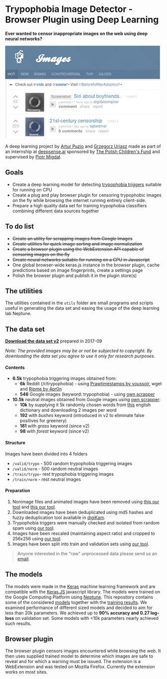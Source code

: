 # Trypophobia Image Detector - Browser Plugin using Deep Learning

**Ever wanted to censor inappropriate images on the web using deep neural networks?**

<div style="width: 100%;">
<div style="margin: auto; display: block;">
<img src="./resources/poc.gif"/>
</div>
</div>

A deep learning project by [Artur Puzio](https://github.com/cytadela8) and [Grzegorz Uriasz](https://github.com/grzegorz225) made as part of an internship at [deepsense.ai](https://deepsense.ai/) sponsored by [The Polish Children's Fund](https://fundusz.org/english/) and supervised by [Piotr Migdał](http://p.migdal.pl/).

## Goals
- Create a deep learning model for detecting [trypophobia triggers](https://en.wikipedia.org/wiki/Trypophobia) suitable for running on CPU
- Create a plug and play browser plugin for censoring trypophobic images on the fly while browsing the internet running entirely client-side.
- Prepare a high quality data set for training trypophobia classifiers combining different data sources together

## To do list
- ~~Create an utility for scrapping images from Google Images~~
- ~~Create utilities for quick image sorting and image normalization~~
- ~~Create a browser plugin using the WebExtension API capable of censoring images on the fly~~
- ~~Create neural networks suitable for running on a CPU in Javascript~~
- One global browser-wide keras.js instance in the browser plugin, cache predictions based on image fingerprints, create a settings page 
- Polish the browser plugin and publish it in the plugin store(s)

## The utilities
The utilities contained in the `utils` folder are small programs and scripts useful in generating the data set and easing the usage of the deep learning lab Neptune.   

## The data set
**[Download the data set v2](https://s3.eu-central-1.amazonaws.com/trypophobia/tryponet_set2.tar.gz)** prepared in 2017-09

*Note: The provided images may be or not be subjected to copyright. By downloading the data set you agree to use it only for research purposes.*


#### Contents

- **6.5k** trypophobia triggering images obtained from:
  - **6k** Reddit (/r/trypophobia) - using [Prawtimestamps by voussoir](https://github.com/voussoir/reddit.git), wget and [Ripme by 4pr0n](https://github.com/4pr0n/ripme)
  - **546** Google images (keyword: trypophobia) - using [own scrapper](utils/google_images_fetcher)
- **10.5k** neutral images obtained from Google images using [own scrapper](utils/google_images_fetcher):
  - **10k** by supplying it 5k randomly chosen words from [this](https://github.com/dwyl/english-words) english dictionary and downloading 2 images per word
  - **192** with *bushes* keyword (introduced in v2 to eliminate false positives for greenery)
  - **181** with *grass* keyword (since v2)
  - **98** with *forest* keyword (since v2)
  
#### Structure

Images have been divided into 4 folders

- `/valid/trypo` - 500 random trypophobia triggering images
- `/valid/norm` - 500 random neutral images
- `/train/trypo`- rest trypophobia triggering images
- `/train/norm` - rest neutral images    

#### Preparation

1. Nonimage files and animated images have been removed using [this our tool](utils/check_animated.sh) and [this our tool](utils/remove_nonimage_files.sh).
2. Downloaded images have been deduplicated using md5 hashes and fuzzy deduplication tool available in [digiKam](https://www.digikam.org/).
3. Trypophobia triggers were manually checked and isolated from random spam using [our tool](utils/image_sorter).
4. Images have been rescaled (maintaining aspect ratio) and cropped to 256x256 using [our tool](utils/image_normalizer).
5. Images have been split into train and validation sets using [our tool](utils/split_files.sh).

> Anyone interested in the "raw" unprocessed data please send us an [email](mailto:gorbak25@gmail.com,cytadela8@interia.pl).

## The models
The models were made in the [Keras](https://keras.io/) machine learning framework and are compatible with the [Keras.JS](https://github.com/transcranial/keras-js) javascript library. The models were trained on the Google Computing Platform using [Neptune](https://neptune.ml/). This repository contains some of the considered [models](models) together with the [training results](training_results). We examined performance of different sized models and decided to aim for less than 20k parameters. We achieved up to **90% accuracy and 0.27 log-loss** on validation set. Some models with <10k parameters nearly achieved such results.

## Browser plugin
The browser plugin censors images encountered while browsing the web. It then uses supplied trained model to determine which images are safe to reveal and for which a warning must be issued. The extension is a WebExtension and was tested on Mozilla Firefox. Currently the extension works on most sites.
